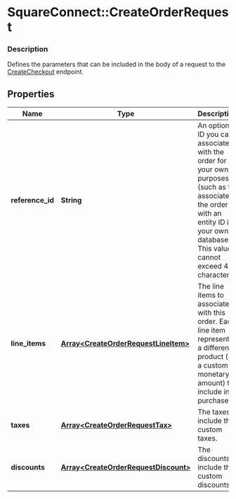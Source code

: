 # SquareConnect::CreateOrderRequest

### Description

Defines the parameters that can be included in the body of a request to the [CreateCheckout](#endpoint-createcheckout) endpoint.

## Properties
Name | Type | Description | Notes
------------ | ------------- | ------------- | -------------
**reference_id** | **String** | An optional ID you can associate with the order for your own purposes (such as to associate the order with an entity ID in your own database).  This value cannot exceed 40 characters. | [optional] 
**line_items** | [**Array&lt;CreateOrderRequestLineItem&gt;**](CreateOrderRequestLineItem.md) | The line items to associate with this order.  Each line item represents a different product (or a custom monetary amount) to include in a purchase. | 
**taxes** | [**Array&lt;CreateOrderRequestTax&gt;**](CreateOrderRequestTax.md) | The taxes include the custom taxes. | [optional] 
**discounts** | [**Array&lt;CreateOrderRequestDiscount&gt;**](CreateOrderRequestDiscount.md) | The discounts include the custom discounts . | [optional] 


